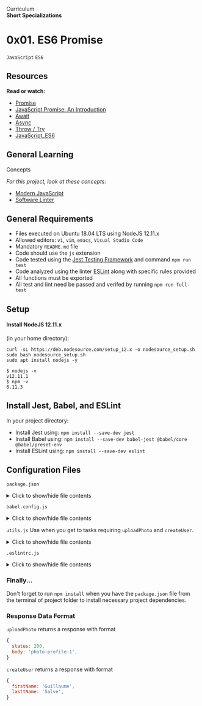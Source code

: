 Curriculum <br>
**Short Specializations** <br>

# 0x01. ES6 Promise

`JavaScript` `ES6`

## Resources

**Read or watch:**

* [Promise](https://www.developer.mozilla.org/en-US/docs/Web/JavaScript/Reference/Global_Objects/Promise)
* [JavaScript Promise: An Introduction](https://www.web.dev/promises/)
* [Await](https://www.developer.mozilla.org/en-US/docs/Web/JavaScript/Reference/Operators/await)
* [Async](https://www.developer.mozilla.org/en-US/docs/Web/JavaScript/Reference/Statements/async_function)
* [Throw / Try](https://www.developer.mozilla.org/en-US/docs/Web/JavaScript/Reference/Statements/throw)
* [JavaScript_ES6](https://www.developer.mozilla.org/en-US/docs/Web/JavaScript/Reference)

## General Learning

Concepts

_For this project, look at these concepts:_

* [Modern JavaScript](https://www.alx-intranet.hbtn.io/concepts/541)
* [Software Linter](https://www.alx-intranet.hbtn.io/concepts/542)

## General Requirements

* Files executed on Ubuntu 18.04 LTS using NodeJS 12.11.x
* Allowed editors: `vi`, `vim`, `emacs`, `Visual Studio Code`
* Mandatory `README.md` file
* Code should use the `js` extension
* Code tested using the [Jest Testing Framework](https://www.jestjs.io) and command `npm run test`
* Code analyzed using the linter [ESLint](https://www.eslint.org) along with specific rules provided
* All functions must be exported
* All test and lint need be passed and verifed by running `npm run full-test`

## Setup

#### Install NodeJS 12.11.x

(in your home directory):

```
curl -sL https://deb.nodesource.com/setup_12.x -o nodesource_setup.sh
sudo bash nodesource_setup.sh
sudo apt install nodejs -y
```
```
$ nodejs -v
v12.11.1
$ npm -v
6.11.3
```
## Install Jest, Babel, and ESLint

In your project directory:

* Install Jest using: `npm install --save-dev jest`
* Install Babel using: `npm install --save-dev babel-jest @babel/core @babel/preset-env`
* Install ESLint using: `npm install --save-dev eslint`

## Configuration Files

`package.json`
<details>
  <summary>Click to show/hide file contents</summary>

  ```json
  {
	"scripts": {
	  "lint": "./node_modules/.bin/eslint",
	  "check-lint": "lint [0-9]*.js",
	  "dev": "npx babel-node",
	  "test": "jest",
	  "full-test": "./node_modules/.bin/eslint [0-9]*.js && jest"
	},
	"devDependencies": {
	  "@babel/core": "^7.6.0",
	  "@babel/node": "^7.8.0",
	  "@babel/preset-env": "^7.6.0",
	  "eslint": "^6.4.0",
	  "eslint-config-airbnb-base": "^14.0.0",
	  "eslint-plugin-import": "^2.18.2",
	  "eslint-plugin-jest": "^22.17.0",
	  "jest": "^24.9.0"
	}
  }
  ```
</details>

`babel.config.js`
<details>
  <summary>Click to show/hide file contents</summary>

  ```javascript
  module.exports = {
    presets: [
      [
	'@babel/preset-env',
	{
	   targets: {
	     node: 'current',
	   },
	 },
      ],
    ],
  };
  ```
</details>

`utils.js`
Use when you get to tasks requiring `uploadPhoto` and `createUser`.
<details>
  <summary>Click to show/hide file contents</summary>

  ```javascript
  export function uploadPhoto() {
    return Promise.resolve({
      status: 200,
      body: 'photo-profile-1',
    });
  }


  export function createUser() {
    return Promise.resolve({
      firstName: 'Guillaume',
      lastName: 'Salva',
    }),
  }
  ```
</details>

`.eslintrc.js`
<details>
  <summary>Click to show/hide file contents</summary>

  ```javascript
  module.exports = {
    env: {
      browser: false,
      es6: true,
      jest: true,
    },
    extends: [
      'airbnb-base',
      'plugin:jest/all',
    ],
    globals: {
      Atomics: 'readonly',
      SharedArrayBuffer: 'readonly',
    },
    parserOptions: {
      ecmaVersion: 2018,
      sourceType: 'module',
    },
    plugins: ['jest'],
    rules: {
      'no-console': 'off',
      'no-shadow': 'off',
      'no-restricted-syntax': [
        'error',
	'LabeledStatement',
	'WithStatement',
      ],
    },
    overrides:[
      {
        files: ['*.js'],
	excludedFiles: 'babel.config.js',
      },
    ],
  };
  ```
</details>

### Finally...

Don't forget to run `npm install` when you have the `package.json` file from the terminal of project folder to install necessary project dependencies.

### Response Data Format

`uploadPhoto` returns a response with format

```javascript
{
  status: 200,
  body: 'photo-profile-1',
}
```

`createUser` returns a response with format

```javascript
{
  firstName: 'Guillaume',
  lasttName: 'Salve',
}
```
